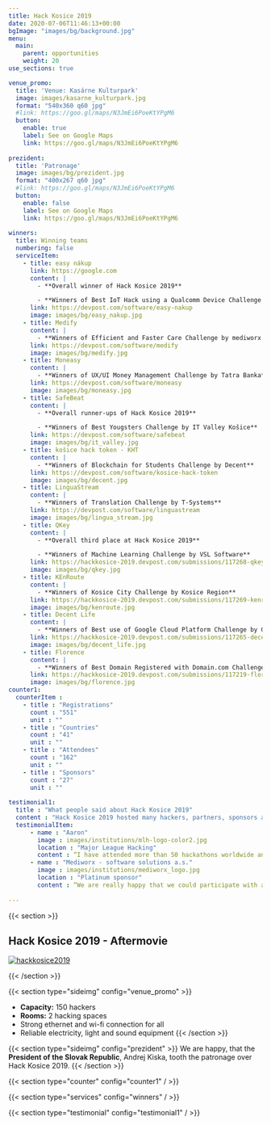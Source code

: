 ```yaml
---
title: Hack Kosice 2019
date: 2020-07-06T11:46:13+00:00
bgImage: "images/bg/background.jpg"
menu:
  main:
    parent: opportunities
    weight: 20
use_sections: true

venue_promo:
  title: 'Venue: Kasárne Kulturpark'
  image: images/kasarne_kulturpark.jpg
  format: "540x360 q60 jpg"
  #link: https://goo.gl/maps/N3JmEi6PoeKtYPgM6
  button:
    enable: true
    label: See on Google Maps
    link: https://goo.gl/maps/N3JmEi6PoeKtYPgM6
    
prezident:
  title: 'Patronage'
  image: images/bg/prezident.jpg
  format: "400x267 q60 jpg"
  #link: https://goo.gl/maps/N3JmEi6PoeKtYPgM6
  button:
    enable: false
    label: See on Google Maps
    link: https://goo.gl/maps/N3JmEi6PoeKtYPgM6
    
winners:
  title: Winning teams
  numbering: false
  serviceItem:
    - title: easy nákup
      link: https://google.com
      content: |
        - **Overall winner of Hack Kosice 2019**

        - **Winners of Best IoT Hack using a Qualcomm Device Challenge by Qualcomm**
      link: https://devpost.com/software/easy-nakup
      image: images/bg/easy_nakup.jpg
    - title: Medify
      content: |
        - **Winners of Efficient and Faster Care Challenge by mediworx software solutions, a.s.**
      link: https://devpost.com/software/medify
      image: images/bg/medify.jpg
    - title: Moneasy
      content: |
        - **Winners of UX/UI Money Management Challenge by Tatra Banka**
      link: https://devpost.com/software/moneasy
      image: images/bg/moneasy.jpg
    - title: SafeBeat
      content: |
        - **Overall runner-ups of Hack Kosice 2019**

        - **Winners of Best Yougsters Challenge by IT Valley Košice**
      link: https://devpost.com/software/safebeat
      image: images/bg/it_valley.jpg
    - title: košice hack token - KHT
      content: |
        - **Winners of Blockchain for Students Challenge by Decent**
      link: https://devpost.com/software/kosice-hack-token
      image: images/bg/decent.jpg
    - title: LinguaStream
      content: |
        - **Winners of Translation Challenge by T-Systems**
      link: https://devpost.com/software/linguastream
      image: images/bg/lingua_stream.jpg
    - title: QKey
      content: |
        - **Overall third place at Hack Kosice 2019**

        - **Winners of Machine Learning Challenge by VSL Software**
      link: https://hackkosice-2019.devpost.com/submissions/117268-qkey
      image: images/bg/qkey.jpg
    - title: KEnRoute
      content: |
        - **Winners of Kosice City Challenge by Kosice Region**
      link: https://hackkosice-2019.devpost.com/submissions/117269-kenroute
      image: images/bg/kenroute.jpg
    - title: Decent Life
      content: |
        - **Winners of Best use of Google Cloud Platform Challenge by Google Cloud Platform**
      link: https://hackkosice-2019.devpost.com/submissions/117265-decent-life
      image: images/bg/decent_life.jpg
    - title: Florence
      content: |
        - **Winners of Best Domain Registered with Domain.com Challenge by Domain.com**
      link: https://hackkosice-2019.devpost.com/submissions/117219-florence
      image: images/bg/florence.jpg
counter1:
  counterItem :
    - title : "Registrations"
      count : "551"
      unit : ""
    - title : "Countries"
      count : "41"
      unit : ""
    - title : "Attendees"
      count : "162"
      unit : ""
    - title : "Sponsors"
      count : "27"
      unit : ""
      
testimonial1:
  title : "What people said about Hack Kosice 2019"
  content : "Hack Kosice 2019 hosted many hackers, partners, sponsors and friends. Here is what they said about the event."
  testimonialItem:
      - name : "Aaron"
        image : images/institutions/mlh-logo-color2.jpg
        location : "Major League Hacking"
        content : “I have attended more than 50 hackathons worldwide and Hack Kosice is among the best events I have been to. Despite it being the first edition of Hack Kosice, the event felt really well put together and the production quality was absolutely top notch.”
      - name : "Mediworx - software solutions a.s."
        image : images/institutions/mediworx_logo.jpg
        location : "Platinum sponsor"
        content : “We are really happy that we could participate with all of you. It was definitely a great weekend with a lot of positive energy. As the first-timers in organization, it was done on very high level - you are professionals :-) Many thanks to all of you, honestly best event we took part on for a long time :-)”
     
---
```


{{< section >}}

## Hack Kosice 2019 - Aftermovie

[![hackkosice2019](http://img.youtube.com/vi/b4oVTWkvXyk/0.jpg)](http://www.youtube.com/watch?v=b4oVTWkvXyk "HK19")


{{< /section >}}

{{< section type="sideimg" config="venue_promo" >}}
- **Capacity:** 150 hackers
- **Rooms:** 2 hacking spaces 
- Strong ethernet and wi-fi connection for all
- Reliable electricity, light and sound equipment
{{< /section >}}

{{< section type="sideimg" config="prezident" >}}
We are happy, that the **President of the Slovak Republic**, Andrej Kiska, tooth the patronage over Hack Kosice 2019.
{{< /section >}}

{{< section type="counter" config="counter1" / >}}

{{< section type="services" config="winners" / >}}

{{< section type="testimonial" config="testimonial1" / >}}
